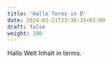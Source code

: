 ```yaml
---
title: 'Hallo Terms in D'
date: 2024-01-21T23:36:15+01:00
draft: false
weight: 100
---
```


Hallo Welt Inhalt in terms.
